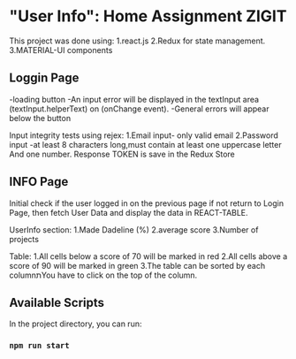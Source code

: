 # "User Info": Home Assignment ZIGIT

This project was done using:
1.react.js
2.Redux for state management.
3.MATERIAL-UI components

## Loggin Page

-loading button
-An input error will be displayed in the textInput area (textInput.helperText) on (onChange event).
-General errors will appear below the button

Input integrity tests using rejex:
1.Email input- only valid email
2.Password input -at least 8 characters long,must contain at least one uppercase letter And one number.
Response TOKEN is save in the Redux Store

## INFO Page

Initial check if the user logged in on the previous page
if not return to Login Page,
then fetch User Data and display the data in REACT-TABLE.

UserInfo section:
1.Made Dadeline (%)
2.average score
3.Number of projects

Table:
1.All cells below a score of 70 will be marked in red
2.All cells above a score of 90 will be marked in green
3.The table can be sorted by each columnתYou have to click on the top of the column.

## Available Scripts

In the project directory, you can run:

### `npm run start`
